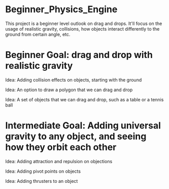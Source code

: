 # Beginner_Physics_Engine

This project is a beginner level outlook on drag and drops. It'll focus on the usage of realistic gravity, collisions, how objects interact differently to the ground from certain angle, etc.

# Beginner Goal: drag and drop with realistic gravity

Idea: Adding collision effects on objects, starting with the ground

Idea: An option to draw a polygon that we can drag and drop

Idea: A set of objects that we can drag and drop, such as a table or a tennis ball

# Intermediate Goal: Adding universal gravity to any object, and seeing how they orbit each other

Idea: Adding attraction and repulsion on objections

Idea: Adding pivot points on objects

Idea: Adding thrusters to an object